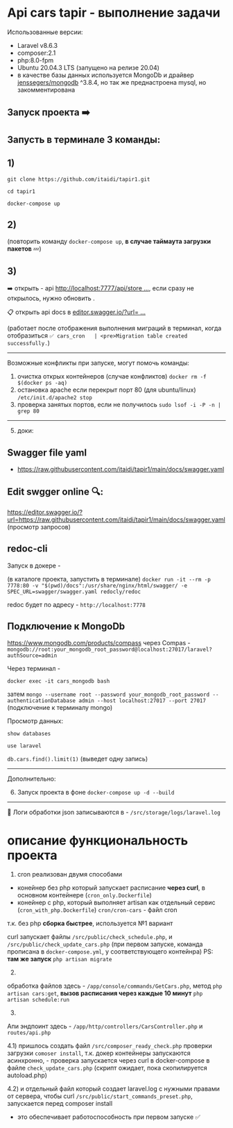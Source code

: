 # Api cars tapir - выполнение задачи


Использованные версии:
- Laravel v8.6.3
- composer:2.1
- php:8.0-fpm
- Ubuntu 20.04.3 LTS (запущено на релизе 20.04)
- в качестве базы данных используется MongoDb и драйвер [jenssegers/mongodb](https://github.com/jenssegers/laravel-mongodb) ^3.8.4, но так же преднастроена mysql, но закомментирована


## Запуск проекта ➡️

## Запусть в терминале 3 команды:

## 1)

`git clone https://github.com/itaidi/tapir1.git`

`cd tapir1`

`docker-compose up`

## 2) 

(повторить команду `docker-compose up`, **в случае таймаута загрузки пакетов** 💤)

## 3) 

➡️ открыть - api [http://localhost:7777/api/store ...](http://localhost:7777/api/store?year_from=2000&year_to=2010&price_less=1500000), если сразу не открылось, нужно обновить .

📋 открыть api docs в [editor.swagger.io/?url= ...](https://editor.swagger.io/?url=https://raw.githubusercontent.com/itaidi/tapir1/main/docs/swagger.yaml)

(работает после отображения выполнения миграций в терминал, когда отобразиться `✅ cars_cron   | <pre>Migration table created successfully.`)

---
Возможные конфликты при запуске, могут помочь команды:
1) очистка открых контейнеров (случае конфликтов) `docker rm -f $(docker ps -aq)`
2) остановка apache если перекрыт порт 80 (для ubuntu/linux) `/etc/init.d/apache2 stop` 
3) проверка занятых портов, если не получилось `sudo lsof -i -P -n | grep 80`
---


5) доки:

## Swagger file yaml 

- https://raw.githubusercontent.com/itaidi/tapir1/main/docs/swagger.yaml

## Edit swgger online 🔍:
https://editor.swagger.io/?url=https://raw.githubusercontent.com/itaidi/tapir1/main/docs/swagger.yaml (просмотр запросов)

## redoc-cli
Запуск в докере -

(в каталоге проекта, запустить в терминале) `docker run -it --rm -p 7778:80 -v "$(pwd)/docs":/usr/share/nginx/html/swagger/ -e SPEC_URL=swagger/swagger.yaml redocly/redoc`

redoc будет по адресу - `http://localhost:7778`

## Подключение к MongoDb

https://www.mongodb.com/products/compass
через Compas - `mongodb://root:your_mongodb_root_password@localhost:27017/laravel?authSource=admin`

Через терминал - 

`docker exec -it cars_mongodb bash`

затем `mongo --username root --password your_mongodb_root_password --authenticationDatabase admin --host localhost:27017 --port 27017` (подключение к терминалу mongo)

Просмотр данных:

`show databases`

`use laravel`

`db.cars.find().limit(1)` (выведет одну запись)

---

Дополнительно:

6) Запуск проекта в фоне `docker-compose up -d --build`



---

📌 Логи обработки json записываются в - `/src/storage/logs/laravel.log`

# описание функциональность проекта

1) cron реализован двумя способами 
- конейнер без php который запускает расписание **через curl**, в основном контейнере (`cron_only.Dockerfile`)
- конейнер с php, который выполняет artisan как отдельный сервис (`cron_with_php.Dockerfile`)
`cron/cron-cars` - файл cron

т.к. без php **сборка быстрее**, используется №1 вариант

curl запускает файлы `/src/public/check_schedule.php`, и `/src/public/check_update_cars.php` (при первом запуске, команда прописана в `docker-compose.yml`, у соответствующего контейнра) PS: **там же запуск** `php artisan migrate`

2) 

обработка файлов здесь - `/app/console/commands/GetCars.php`, метод `php artisan cars:get`, **вызов расписания через каждые 10 минут** `php artisan schedule:run`

3)

Апи эндпоинт здесь - `/app/http/controllers/CarsController.php` и `routes/api.php`

4.1) 
пришлось создать файл `/src/composer_ready_check.php` проверки загрузки `comoser install`, т.к. докер контейнеры запускаются асинхронно, - проверка запускается через curl в docker-compose в файле `check_update_cars.php` (скрипт ожидает, пока скопилируется autoload.php)


4.2)
и отдельный файл который создает laravel.log с нужными правами от сервера, чтобы curl `/src/public/start_commands_preset.php`, запускается перед composer install

- это обеспечивает работоспособность при первом запуске ✅